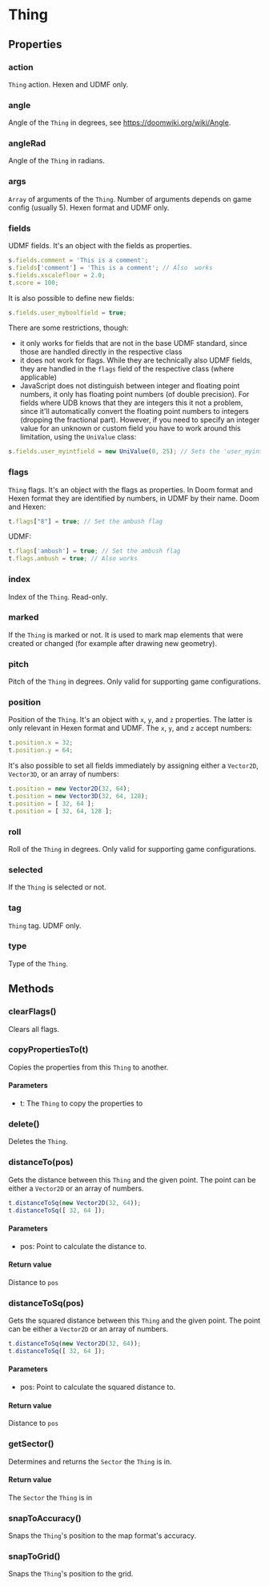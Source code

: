 # Thing

## Properties
### action
`Thing` action. Hexen and UDMF only.
### angle
Angle of the `Thing` in degrees, see https://doomwiki.org/wiki/Angle.
### angleRad
Angle of the `Thing` in radians.
### args
`Array` of arguments of the `Thing`. Number of arguments depends on game config (usually 5). Hexen format and UDMF only.
### fields
UDMF fields. It's an object with the fields as properties.

```js
s.fields.comment = 'This is a comment';
s.fields['comment'] = 'This is a comment'; // Also  works
s.fields.xscalefloor = 2.0;
t.score = 100;
```
It is also possible to define new fields:

```js
s.fields.user_myboolfield = true;
```
There are some restrictions, though:

* it only works for fields that are not in the base UDMF standard, since those are handled directly in the respective class
* it does not work for flags. While they are technically also UDMF fields, they are handled in the `flags` field of the respective class (where applicable)
* JavaScript does not distinguish between integer and floating point numbers, it only has floating point numbers (of double precision). For fields where UDB knows that they are integers this it not a problem, since it'll automatically convert the floating point numbers to integers (dropping the fractional part). However, if you need to specify an integer value for an unknown or custom field you have to work around this limitation, using the `UniValue` class:

```js
s.fields.user_myintfield = new UniValue(0, 25); // Sets the 'user_myintfield' field to an integer value of 25
```
### flags
`Thing` flags. It's an object with the flags as properties. In Doom format and Hexen format they are identified by numbers, in UDMF by their name.
Doom and Hexen:

```js
t.flags["8"] = true; // Set the ambush flag
```
UDMF:

```js
t.flags['ambush'] = true; // Set the ambush flag
t.flags.ambush = true; // Also works
```
### index
Index of the `Thing`. Read-only.
### marked
If the `Thing` is marked or not. It is used to mark map elements that were created or changed (for example after drawing new geometry).
### pitch
Pitch of the `Thing` in degrees. Only valid for supporting game configurations.
### position
Position of the `Thing`. It's an object with `x`, `y`, and `z` properties. The latter is only relevant in Hexen format and UDMF.
The `x`, `y`, and `z` accept numbers:

```js
t.position.x = 32;
t.position.y = 64;
```
It's also possible to set all fields immediately by assigning either a `Vector2D`, `Vector3D`, or an array of numbers:

```js
t.position = new Vector2D(32, 64);
t.position = new Vector3D(32, 64, 128);
t.position = [ 32, 64 ];
t.position = [ 32, 64, 128 ];
```
### roll
Roll of the `Thing` in degrees. Only valid for supporting game configurations.
### selected
If the `Thing` is selected or not.
### tag
`Thing` tag. UDMF only.
### type
Type of the `Thing`.
## Methods
### clearFlags()
Clears all flags.
### copyPropertiesTo(t)
Copies the properties from this `Thing` to another.
#### Parameters
* t: The `Thing` to copy the properties to
### delete()
Deletes the `Thing`.
### distanceTo(pos)
Gets the distance between this `Thing` and the given point. The point can be either a `Vector2D` or an array of numbers.

```js
t.distanceToSq(new Vector2D(32, 64));
t.distanceToSq([ 32, 64 ]);
```
#### Parameters
* pos: Point to calculate the distance to.
#### Return value
Distance to `pos`
### distanceToSq(pos)
Gets the squared distance between this `Thing` and the given point.
The point can be either a `Vector2D` or an array of numbers.

```js
t.distanceToSq(new Vector2D(32, 64));
t.distanceToSq([ 32, 64 ]);
```
#### Parameters
* pos: Point to calculate the squared distance to.
#### Return value
Distance to `pos`
### getSector()
Determines and returns the `Sector` the `Thing` is in.
#### Return value
The `Sector` the `Thing` is in
### snapToAccuracy()
Snaps the `Thing`'s position to the map format's accuracy.
### snapToGrid()
Snaps the `Thing`'s position to the grid.
